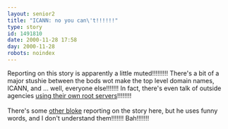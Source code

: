 ```yaml
---
layout: senior2
title: "ICANN: no you can\'t!!!!!!"
type: story
id: 1491810
date: 2000-11-28 17:58
day: 2000-11-28
robots: noindex
---
```

Reporting on this story is apparently a little muted!!!!!!!!! There's a bit of a major stushie between the bods wot make the top level domain names, ICANN, and ... well, everyone else!!!!!!! In fact, there's even talk of outside agencies <a href="http://www.theregister.co.uk/content/6/14999.html">using their own root servers</a>!!!!!!!! <br/><br/>There's some <a href="http://www.tbtf.com/roving_reporter/index.html">other bloke</a> reporting on the story here, but he uses funny words, and I don't understand them!!!!!!! Bah!!!!!!!

